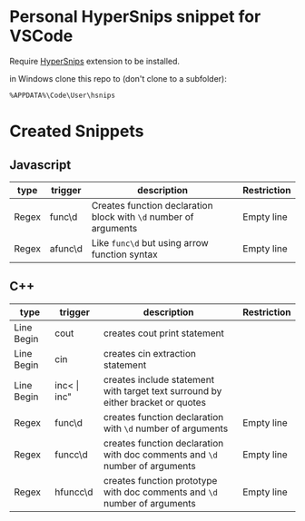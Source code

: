 # Personal HyperSnips snippet for VSCode

Require [HyperSnips](https://marketplace.visualstudio.com/items?itemName=draivin.hsnips) extension to be installed.

in Windows clone this repo to (don't clone to a subfolder):

```
%APPDATA%\Code\User\hsnips
```

# Created Snippets

## Javascript

| type  | trigger | description                                                      | Restriction |
| ----- | ------- | ---------------------------------------------------------------- | ----------- |
| Regex | func\d  | Creates function declaration block with `\d` number of arguments | Empty line  |
| Regex | afunc\d | Like `func\d` but using arrow function syntax                    | Empty line  |

## C++

| type       | trigger      | description                                                                     | Restriction |
| ---------- | ------------ | ------------------------------------------------------------------------------- | ----------- |
| Line Begin | cout         | creates cout print statement                                                    |             |
| Line Begin | cin          | creates cin extraction statement                                                |             |
| Line Begin | inc< \| inc" | creates include statement with target text surround by either bracket or quotes |             |
| Regex      | func\d       | creates function declaration with `\d` number of arguments                      | Empty line  |
| Regex      | funcc\d      | creates function declaration with doc comments and `\d` number of arguments     | Empty line  |
| Regex      | hfuncc\d     | creates function prototype with doc comments and `\d` number of arguments       | Empty line  |
